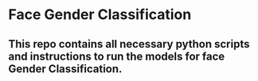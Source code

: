 # Face Gender Classification

## This repo contains all necessary python scripts and instructions to run the models for face Gender Classification.


